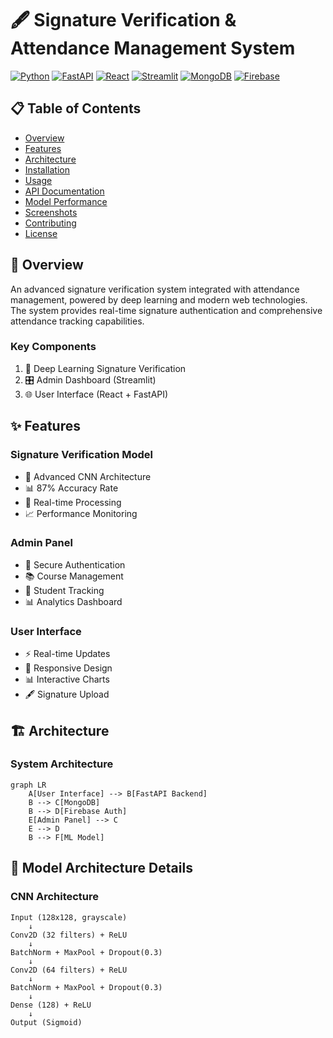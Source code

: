 # 🖋️ Signature Verification & Attendance Management System

[![Python](https://img.shields.io/badge/Python-3.8%2B-blue.svg)](https://www.python.org/)
[![FastAPI](https://img.shields.io/badge/FastAPI-0.68.0-green.svg)](https://fastapi.tiangolo.com/)
[![React](https://img.shields.io/badge/React-17.0.2-blue.svg)](https://reactjs.org/)
[![Streamlit](https://img.shields.io/badge/Streamlit-1.28.0-red.svg)](https://streamlit.io/)
[![MongoDB](https://img.shields.io/badge/MongoDB-Latest-green.svg)](https://www.mongodb.com/)
[![Firebase](https://img.shields.io/badge/Firebase-Latest-orange.svg)](https://firebase.google.com/)

## 📋 Table of Contents
- [Overview](#-overview)
- [Features](#-features)
- [Architecture](#-architecture)
- [Installation](#-installation)
- [Usage](#-usage)
- [API Documentation](#-api-documentation)
- [Model Performance](#-model-performance)
- [Screenshots](#-screenshots)
- [Contributing](#-contributing)
- [License](#-license)

## 🎯 Overview
An advanced signature verification system integrated with attendance management, powered by deep learning and modern web technologies. The system provides real-time signature authentication and comprehensive attendance tracking capabilities.

### Key Components
1. 🤖 Deep Learning Signature Verification
2. 🎛️ Admin Dashboard (Streamlit)
3. 🌐 User Interface (React + FastAPI)

## ✨ Features

### Signature Verification Model
- 🧠 Advanced CNN Architecture
- 📊 87% Accuracy Rate
- 🔄 Real-time Processing
- 📈 Performance Monitoring

### Admin Panel
- 🔐 Secure Authentication
- 📚 Course Management
- 👥 Student Tracking
- 📊 Analytics Dashboard

### User Interface
- ⚡ Real-time Updates
- 📱 Responsive Design
- 📊 Interactive Charts
- 🖋️ Signature Upload

## 🏗️ Architecture

### System Architecture
```mermaid
graph LR
    A[User Interface] --> B[FastAPI Backend]
    B --> C[MongoDB]
    B --> D[Firebase Auth]
    E[Admin Panel] --> C
    E --> D
    B --> F[ML Model]
```

## 🧠 Model Architecture Details

### CNN Architecture
```ascii
Input (128x128, grayscale)
    ↓
Conv2D (32 filters) + ReLU
    ↓
BatchNorm + MaxPool + Dropout(0.3)
    ↓
Conv2D (64 filters) + ReLU
    ↓
BatchNorm + MaxPool + Dropout(0.3)
    ↓
Dense (128) + ReLU
    ↓
Output (Sigmoid)
```

